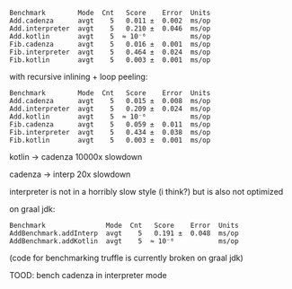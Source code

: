 

```
Benchmark        Mode  Cnt   Score    Error  Units
Add.cadenza      avgt    5   0.011 ±  0.002  ms/op
Add.interpreter  avgt    5   0.210 ±  0.046  ms/op
Add.kotlin       avgt    5  ≈ 10⁻⁶           ms/op
Fib.cadenza      avgt    5   0.016 ±  0.001  ms/op
Fib.interpreter  avgt    5   0.464 ±  0.024  ms/op
Fib.kotlin       avgt    5   0.003 ±  0.001  ms/op

```

with recursive inlining + loop peeling:

```
Benchmark        Mode  Cnt   Score    Error  Units
Add.cadenza      avgt    5   0.015 ±  0.008  ms/op
Add.interpreter  avgt    5   0.209 ±  0.024  ms/op
Add.kotlin       avgt    5  ≈ 10⁻⁶           ms/op
Fib.cadenza      avgt    5   0.059 ±  0.011  ms/op
Fib.interpreter  avgt    5   0.434 ±  0.038  ms/op
Fib.kotlin       avgt    5   0.003 ±  0.001  ms/op
```

kotlin -> cadenza 10000x slowdown

cadenza -> interp 20x slowdown

interpreter is not in a horribly slow style (i think?) but is also not optimized

on graal jdk:

```
Benchmark               Mode  Cnt   Score    Error  Units
AddBenchmark.addInterp  avgt    5   0.191 ±  0.048  ms/op
AddBenchmark.addKotlin  avgt    5  ≈ 10⁻⁶           ms/op
```

(code for benchmarking truffle is currently broken on graal jdk)

TOOD: bench cadenza in interpreter mode

